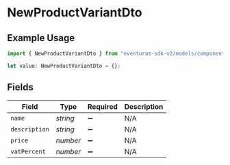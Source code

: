 # NewProductVariantDto

## Example Usage

```typescript
import { NewProductVariantDto } from "eventuras-sdk-v2/models/components";

let value: NewProductVariantDto = {};
```

## Fields

| Field              | Type               | Required           | Description        |
| ------------------ | ------------------ | ------------------ | ------------------ |
| `name`             | *string*           | :heavy_minus_sign: | N/A                |
| `description`      | *string*           | :heavy_minus_sign: | N/A                |
| `price`            | *number*           | :heavy_minus_sign: | N/A                |
| `vatPercent`       | *number*           | :heavy_minus_sign: | N/A                |